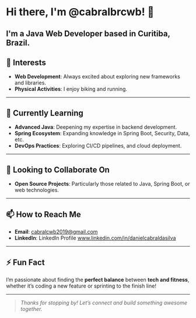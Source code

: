 # Hi there, I'm @cabralbrcwb! 👋

I'm a **Java Web Developer** based in Curitiba, Brazil.
---

## 👀 Interests
- **Web Development**: Always excited about exploring new frameworks and libraries.
- **Physical Activities**: I enjoy biking and running.

---

## 🌱 Currently Learning
- **Advanced Java**: Deepening my expertise in backend development.
- **Spring Ecosystem**: Expanding knowledge in Spring Boot, Security, Data, etc.
- **DevOps Practices**: Exploring CI/CD pipelines, and cloud deployment.

---

## 💞️ Looking to Collaborate On
- **Open Source Projects**: Particularly those related to Java, Spring Boot, or web technologies.

---

## 📫 How to Reach Me
- **Email**: cabralcwb2019@gmail.com
- **LinkedIn**: LinkedIn Profile www.linkedin.com/in/danielcabraldasilva

---

## ⚡ Fun Fact
I’m passionate about finding the **perfect balance** between **tech and fitness**, whether it’s coding a new feature or sprinting to the finish line!

---

> *Thanks for stopping by! Let’s connect and build something awesome together.*

